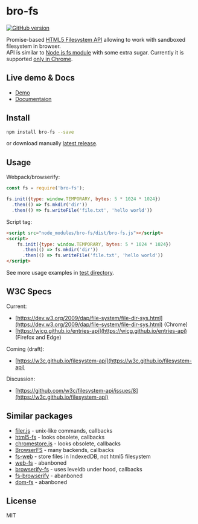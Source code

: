 # bro-fs

[![GitHub version](https://badge.fury.io/gh/vitalets%2Fbro-fs.svg)](https://github.com/vitalets/bro-fs/releases/latest)


Promise-based [HTML5 Filesystem API](https://dev.w3.org/2009/dap/file-system/file-dir-sys.html)
allowing to work with sandboxed filesystem in browser.  
API is similar to [Node.js fs module](https://nodejs.org/api/fs.html) with some extra sugar.
Currently it is supported [only in Chrome](https://developer.mozilla.org/en-US/docs/Web/API/FileSystem#Browser_compatibility). 

## Live demo & Docs
* [Demo](https://vitalets.github.io/bro-fs/demo/)
* [Documentaion](https://vitalets.github.io/bro-fs/)

## Install
```bash
npm install bro-fs --save
```
or download manually [latest release](https://github.com/vitalets/bro-fs/releases).

## Usage
Webpack/browserify:
```js
const fs = require('bro-fs');

fs.init({type: window.TEMPORARY, bytes: 5 * 1024 * 1024})
  .then(() => fs.mkdir('dir'))
  .then(() => fs.writeFile('file.txt', 'hello world'))

```
Script tag:
```html
<script src="node_modules/bro-fs/dist/bro-fs.js"></script>
<script>
    fs.init({type: window.TEMPORARY, bytes: 5 * 1024 * 1024})
      .then(() => fs.mkdir('dir'))
      .then(() => fs.writeFile('file.txt', 'hello world'))
</script>
```

See more usage examples in [test directory](/test).

## W3C Specs
Current:  
 * [https://dev.w3.org/2009/dap/file-system/file-dir-sys.html](https://dev.w3.org/2009/dap/file-system/file-dir-sys.html) (Chrome)
 * [https://wicg.github.io/entries-api](https://wicg.github.io/entries-api) (Firefox and Edge)
 
Coming (draft):  
 * [https://w3c.github.io/filesystem-api](https://w3c.github.io/filesystem-api)
 
Discussion:  
 * [https://github.com/w3c/filesystem-api/issues/8](https://w3c.github.io/filesystem-api)
 
## Similar packages
* [filer.js](https://www.npmjs.com/package/filer.js) - unix-like commands, callbacks
* [html5-fs](https://github.com/evanshortiss/html5-fs) - looks obsolete, callbacks
* [chromestore.js](https://github.com/summera/chromestore.js) - looks obsolete, callbacks
* [BrowserFS](https://github.com/jvilk/BrowserFS) - many backends, callbacks
* [fs-web](https://www.npmjs.com/package/fs-web) - store files in IndexedDB, not html5 filesystem
* [web-fs](https://github.com/mmckegg/web-fs) - abanboned
* [browserify-fs](https://github.com/mafintosh/browserify-fs) - uses leveldb under hood, callbacks
* [fs-browserify](https://github.com/CrabDude/fs-browserify) - abanboned
* [dom-fs](https://www.npmjs.com/package/dom-fs) - abanboned

## License
MIT
